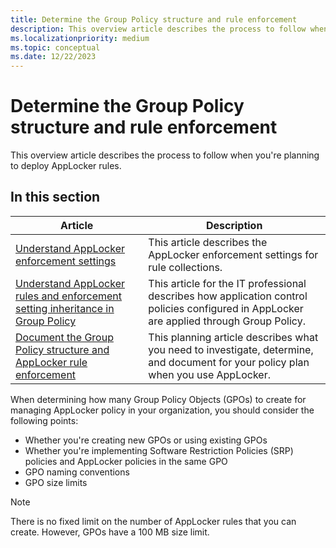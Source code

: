 ```yaml
---
title: Determine the Group Policy structure and rule enforcement
description: This overview article describes the process to follow when you're planning to deploy AppLocker rules.
ms.localizationpriority: medium
ms.topic: conceptual
ms.date: 12/22/2023
---
```


# Determine the Group Policy structure and rule enforcement

This overview article describes the process to follow when you're planning to deploy AppLocker rules.

## In this section

| Article | Description |
| --- | --- |
| [Understand AppLocker enforcement settings](understand-applocker-enforcement-settings.md) | This article describes the AppLocker enforcement settings for rule collections. |
| [Understand AppLocker rules and enforcement setting inheritance in Group Policy](understand-applocker-rules-and-enforcement-setting-inheritance-in-group-policy.md) | This article for the IT professional describes how application control policies configured in AppLocker are applied through Group Policy.|
| [Document the Group Policy structure and AppLocker rule enforcement](document-group-policy-structure-and-applocker-rule-enforcement.md) | This planning article describes what you need to investigate, determine, and document for your policy plan when you use AppLocker. |

When determining how many Group Policy Objects (GPOs) to create for managing AppLocker policy in your organization, you should consider the following points:

- Whether you're creating new GPOs or using existing GPOs
- Whether you're implementing Software Restriction Policies (SRP) policies and AppLocker policies in the same GPO
- GPO naming conventions
- GPO size limits

> [!NOTE]
> There is no fixed limit on the number of AppLocker rules that you can create. However, GPOs have a 100 MB size limit.
